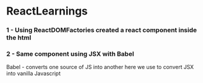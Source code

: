 # ReactLearnings
### 1 - Using ReactDOMFactories created a react component inside the html
### 2 - Same component using JSX with Babel
Babel - converts one source of JS into another
here we use to convert JSX into vanilla Javascript
